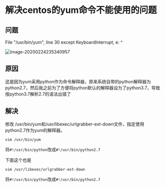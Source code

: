# 解决centos的yum命令不能使用的问题

## 问题

  File "/usr/bin/yum", line 30
    except KeyboardInterrupt, e:
                            ^

![image-20200224235340957](E:/%E6%88%91%E7%9A%84%E5%9D%9A%E6%9E%9C%E4%BA%91/OneDrive/%E5%AD%A6%E4%B9%A0/%E7%AC%94%E8%AE%B0/%E5%9B%BE%E7%89%87/note_images/image-20200224235340957.png)

## 原因

这是因为yum采用python作为命令解释器，原来系统自带的python解释器为python2.7，然后我之前为了方便将python默认的解释器设为了python3.7，导致按python3.7解析2.7的语法出错了

## 解决

修改 /usr/bin/yum和/usr/libexec/urlgrabber-ext-down文件，指定使用python2.7作为yum的解释器。

```shell
vim /usr/bin/yum
```

将`#!/usr/bin/python`改成`#!/usr/bin/python2.7`

下面这个也是

```shell
vim /usr/libexec/urlgrabber-ext-down
```

将`#!/usr/bin/python`改成`#!/usr/bin/python2.7`

